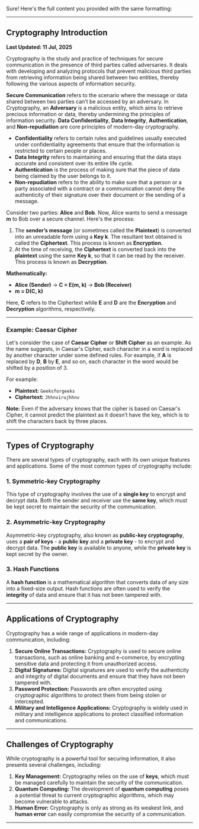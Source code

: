 Sure! Here's the full content you provided with the same formatting:

---

## **Cryptography Introduction**

**Last Updated: 11 Jul, 2025**

Cryptography is the study and practice of techniques for secure communication in the presence of third parties called adversaries. It deals with developing and analyzing protocols that prevent malicious third parties from retrieving information being shared between two entities, thereby following the various aspects of information security.

**Secure Communication** refers to the scenario where the message or data shared between two parties can’t be accessed by an adversary. In Cryptography, an **Adversary** is a malicious entity, which aims to retrieve precious information or data, thereby undermining the principles of information security. **Data Confidentiality**, **Data Integrity**, **Authentication**, and **Non-repudiation** are core principles of modern-day cryptography.

* **Confidentiality** refers to certain rules and guidelines usually executed under confidentiality agreements that ensure that the information is restricted to certain people or places.
* **Data Integrity** refers to maintaining and ensuring that the data stays accurate and consistent over its entire life cycle.
* **Authentication** is the process of making sure that the piece of data being claimed by the user belongs to it.
* **Non-repudiation** refers to the ability to make sure that a person or a party associated with a contract or a communication cannot deny the authenticity of their signature over their document or the sending of a message.

Consider two parties: **Alice** and **Bob**. Now, Alice wants to send a message **m** to Bob over a secure channel. Here's the process:

1. The **sender’s message** (or sometimes called the **Plaintext**) is converted into an unreadable form using a **Key k**. The resultant text obtained is called the **Ciphertext**. This process is known as **Encryption**.
2. At the time of receiving, the **Ciphertext** is converted back into the **plaintext** using the same **Key k**, so that it can be read by the receiver. This process is known as **Decryption**.

**Mathematically:**

* **Alice (Sender)** → **C = E(m, k)** → **Bob (Receiver)**
* **m = D(C, k)**

Here, **C** refers to the Ciphertext while **E** and **D** are the **Encryption** and **Decryption** algorithms, respectively.

---

### **Example: Caesar Cipher**

Let's consider the case of **Caesar Cipher** or **Shift Cipher** as an example. As the name suggests, in Caesar's Cipher, each character in a word is replaced by another character under some defined rules. For example, if **A** is replaced by **D**, **B** by **E**, and so on, each character in the word would be shifted by a position of 3.

For example:

* **Plaintext:** `Geeksforgeeks`
* **Ciphertext:** `Jhhnvirujhhnv`

**Note:** Even if the adversary knows that the cipher is based on Caesar's Cipher, it cannot predict the plaintext as it doesn’t have the key, which is to shift the characters back by three places.

---

## **Types of Cryptography**

There are several types of cryptography, each with its own unique features and applications. Some of the most common types of cryptography include:

### 1. **Symmetric-key Cryptography**

This type of cryptography involves the use of a **single key** to encrypt and decrypt data. Both the sender and receiver use the **same key**, which must be kept secret to maintain the security of the communication.

### 2. **Asymmetric-key Cryptography**

Asymmetric-key cryptography, also known as **public-key cryptography**, uses a **pair of keys** - a **public key** and a **private key** - to encrypt and decrypt data. The **public key** is available to anyone, while the **private key** is kept secret by the owner.

### 3. **Hash Functions**

A **hash function** is a mathematical algorithm that converts data of any size into a fixed-size output. Hash functions are often used to verify the **integrity** of data and ensure that it has not been tampered with.

---

## **Applications of Cryptography**

Cryptography has a wide range of applications in modern-day communication, including:

1. **Secure Online Transactions:** Cryptography is used to secure online transactions, such as online banking and e-commerce, by encrypting sensitive data and protecting it from unauthorized access.
2. **Digital Signatures:** Digital signatures are used to verify the authenticity and integrity of digital documents and ensure that they have not been tampered with.
3. **Password Protection:** Passwords are often encrypted using cryptographic algorithms to protect them from being stolen or intercepted.
4. **Military and Intelligence Applications:** Cryptography is widely used in military and intelligence applications to protect classified information and communications.

---

## **Challenges of Cryptography**

While cryptography is a powerful tool for securing information, it also presents several challenges, including:

1. **Key Management:** Cryptography relies on the use of **keys**, which must be managed carefully to maintain the security of the communication.
2. **Quantum Computing:** The development of **quantum computing** poses a potential threat to current cryptographic algorithms, which may become vulnerable to attacks.
3. **Human Error:** Cryptography is only as strong as its weakest link, and **human error** can easily compromise the security of a communication.

---

